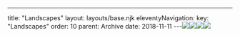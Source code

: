---
title: "Landscapes"
layout: layouts/base.njk
eleventyNavigation:
  key: "Landscapes"
  order: 10
  parent: Archive
date: 2018-11-11
---![](https://s3.eu-west-1.amazonaws.com/jessicaakerman.com/Yestreen+400.png)![](https://s3.eu-west-1.amazonaws.com/jessicaakerman.com/Werewolf+400.png)![](https://s3.eu-west-1.amazonaws.com/jessicaakerman.com/Out+on+a+Limb+400.png)![](https://s3.eu-west-1.amazonaws.com/jessicaakerman.com/FINAL_ARCADIAN_LANDSCAPE__PALESTINE_.jpg)